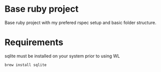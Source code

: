 # Base ruby project

Base ruby project with my prefered rspec setup and basic folder structure.

# Requirements

sqlite must be installed on your system prior to using WL
```bash
brew install sqlite
```

